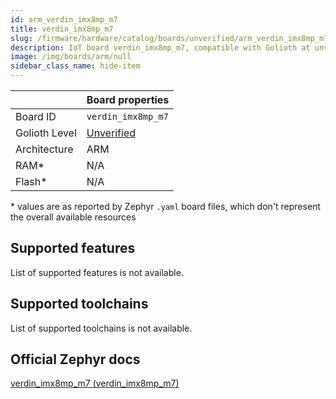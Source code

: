 ```yaml
---
id: arm_verdin_imx8mp_m7
title: verdin_imx8mp_m7
slug: /firmware/hardware/catalog/boards/unverified/arm_verdin_imx8mp_m7
description: IoT board verdin_imx8mp_m7, compatible with Golioth at unverified level.
image: /img/boards/arm/null
sidebar_class_name: hide-item
---
```


[//]: # (This is an auto-generated file, do not edit! Changes to it will be lost upon re-generation)



|                | Board properties     |
| -------------  | -------------------- |
| Board ID       | `verdin_imx8mp_m7` |
| Golioth Level  | [Unverified](/firmware/hardware#unverified-boards) |
| Architecture   | ARM |
| RAM*           | N/A |
| Flash*         | N/A |

\* values are as reported by Zephyr `.yaml` board files, which don't represent the overall available resources



## Supported features

List of supported features is not available.

## Supported toolchains

List of supported toolchains is not available.

## Official Zephyr docs

[verdin_imx8mp_m7 (verdin_imx8mp_m7)](https://docs.zephyrproject.org/3.6.0/boards/arm/verdin_imx8mp_m7/doc/index.html)
